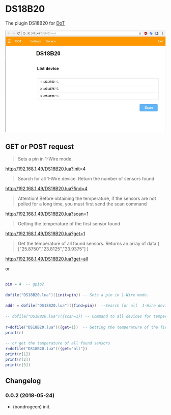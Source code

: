 # DS18B20
 
The plugin DS18B20 for [DoT](https://github.com/bondrogeen/DoT)

![alt-текст](https://raw.githubusercontent.com/bondrogeen/DS18B20/master/doc/Screenshot1.jpg "Screenshot1.jpg")

## GET or POST request

> Sets a pin in 1-Wire mode.

http://192.168.1.49/DS18B20.lua?init=4 

> Search for all  1-Wire device. Return the number of sensors found

http://192.168.1.49/DS18B20.lua?find=4

> Attention! Before obtaining the temperature, if the sensors are not polled for a long time, you must first send the scan command

http://192.168.1.49/DS18B20.lua?scan=1 

> Getting the temperature of the first sensor found

http://192.168.1.49/DS18B20.lua?get=1 

> Get the temperature of all found sensors. Returns an array of data  ( ["25.8750","23.8125","23.9375"] )

http://192.168.1.49/DS18B20.lua?get=all


or

```lua

pin = 4  -- gpio2

dofile("DS18B20.lua")({init=pin}) -- Sets a pin in 1-Wire mode.

addr = dofile("DS18B20.lua")({find=pin})  --Search for all  1-Wire device.

-- dofile("DS18B20.lua")({scan=1}) -- Command to all devices for temperature conversion

r=dofile("DS18B20.lua")({get=1})  -- Getting the temperature of the first sensor found
print(r)

-- or get the temperature of all found sensors
r=dofile("DS18B20.lua")({get="all"})
print(r[1])
print(r[2])
print(r[3])

```

## Changelog

### 0.0.2 (2018-05-24)
* (bondrogeen) init.




